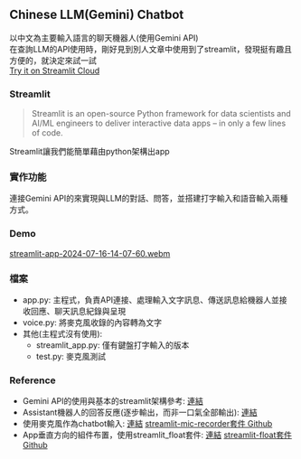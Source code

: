 ## Chinese LLM(Gemini) Chatbot
以中文為主要輸入語言的聊天機器人(使用Gemini API)  
在查詢LLM的API使用時，剛好見到別人文章中使用到了streamlit，發現挺有趣且方便的，就決定來試一試  
[Try it on Streamlit Cloud](https://appgeminizh-tim.streamlit.app/ "link")
### Streamlit
> Streamlit is an open-source Python framework for data scientists and AI/ML engineers to deliver interactive data apps – in only a few lines of code.<br>  

Streamlit讓我們能簡單藉由python架構出app

### 實作功能
連接Gemini API的來實現與LLM的對話、問答，並搭建打字輸入和語音輸入兩種方式。

### Demo
[streamlit-app-2024-07-16-14-07-60.webm](https://github.com/user-attachments/assets/6ee95a04-3cfb-480d-8626-4f544a81404b)


### 檔案
* app.py: 主程式，負責API連接、處理輸入文字訊息、傳送訊息給機器人並接收回應、聊天訊息紀錄與呈現
* voice.py: 將麥克風收錄的內容轉為文字
* 其他(主程式沒有使用):
  * streamlit_app.py: 僅有鍵盤打字輸入的版本
  * test.py: 麥克風測試

### Reference
* Gemini API的使用與基本的streamlit架構參考: [連結](https://medium.com/@speaktoharisudhan/building-a-gemini-powered-chatbot-in-streamlit-e241ed5958c4 "link")
* Assistant機器人的回答反應(逐步輸出，而非一口氣全部輸出): [連結](https://medium.com/@manojpn/building-an-interactive-ai-chat-application-with-streamlit-and-googles-gemini-pro-c7acee4f7ad4 "link")
* 使用麥克風作為chatbot輸入: [連結](https://lightning.ai/aziz/studios/speech-chatbot-speak-to-llms "link") [streamlit-mic-recorder套件 Github](https://github.com/B4PT0R/streamlit-mic-recorder "link")
* App垂直方向的組件布置，使用streamlit_float套件: [連結](https://github.com/streamlit/streamlit/issues/7166 "link") [streamlit-float套件 Github](https://github.com/bouzidanas/streamlit-float "link")

